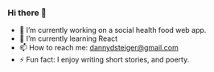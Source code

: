 ### Hi there 👋


- 🔭 I’m currently working on a social health food web app.
- 🌱 I’m currently learning React
- 📫 How to reach me: dannydsteiger@gmail.com
- ⚡ Fun fact: I enjoy writing short stories, and poerty.

